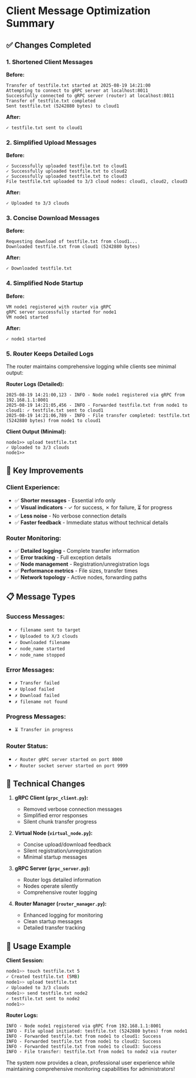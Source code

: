 # Client Message Optimization Summary

## ✅ **Changes Completed**

### 1. **Shortened Client Messages**
**Before:**
```
Transfer of testfile.txt started at 2025-08-19 14:21:00
Attempting to connect to gRPC server at localhost:8011
Successfully connected to gRPC server (router) at localhost:8011
Transfer of testfile.txt completed
Sent testfile.txt (5242880 bytes) to cloud1
```

**After:**
```
✓ testfile.txt sent to cloud1
```

### 2. **Simplified Upload Messages**
**Before:**
```
✓ Successfully uploaded testfile.txt to cloud1
✓ Successfully uploaded testfile.txt to cloud2  
✓ Successfully uploaded testfile.txt to cloud3
File testfile.txt uploaded to 3/3 cloud nodes: cloud1, cloud2, cloud3
```

**After:**
```
✓ Uploaded to 3/3 clouds
```

### 3. **Concise Download Messages**
**Before:**
```
Requesting download of testfile.txt from cloud1...
Downloaded testfile.txt from cloud1 (5242880 bytes)
```

**After:**
```
✓ Downloaded testfile.txt
```

### 4. **Simplified Node Startup**
**Before:**
```
VM node1 registered with router via gRPC
gRPC server successfully started for node1
VM node1 started
```

**After:**
```
✓ node1 started
```

### 5. **Router Keeps Detailed Logs**
The router maintains comprehensive logging while clients see minimal output:

**Router Logs (Detailed):**
```
2025-08-19 14:21:00,123 - INFO - Node node1 registered via gRPC from 192.168.1.1:8001
2025-08-19 14:21:05,456 - INFO - Forwarded testfile.txt from node1 to cloud1: ✓ testfile.txt sent to cloud1
2025-08-19 14:21:06,789 - INFO - File transfer completed: testfile.txt (5242880 bytes) from node1 to cloud1
```

**Client Output (Minimal):**
```
node1>> upload testfile.txt
✓ Uploaded to 3/3 clouds
node1>>
```

## 🎯 **Key Improvements**

### **Client Experience:**
- ✅ **Shorter messages** - Essential info only
- ✅ **Visual indicators** - ✓ for success, ✗ for failure, ⏳ for progress
- ✅ **Less noise** - No verbose connection details
- ✅ **Faster feedback** - Immediate status without technical details

### **Router Monitoring:**
- ✅ **Detailed logging** - Complete transfer information
- ✅ **Error tracking** - Full exception details
- ✅ **Node management** - Registration/unregistration logs
- ✅ **Performance metrics** - File sizes, transfer times
- ✅ **Network topology** - Active nodes, forwarding paths

## 📋 **Message Types**

### **Success Messages:**
- `✓ filename sent to target`
- `✓ Uploaded to X/3 clouds`
- `✓ Downloaded filename`
- `✓ node_name started`
- `✓ node_name stopped`

### **Error Messages:**
- `✗ Transfer failed`
- `✗ Upload failed`
- `✗ Download failed`
- `✗ filename not found`

### **Progress Messages:**
- `⏳ Transfer in progress`

### **Router Status:**
- `✓ Router gRPC server started on port 8000`
- `✓ Router socket server started on port 9999`

## 🔧 **Technical Changes**

1. **gRPC Client (`grpc_client.py`):**
   - Removed verbose connection messages
   - Simplified error responses
   - Silent chunk transfer progress

2. **Virtual Node (`virtual_node.py`):**
   - Concise upload/download feedback
   - Silent registration/unregistration
   - Minimal startup messages

3. **gRPC Server (`grpc_server.py`):**
   - Router logs detailed information
   - Nodes operate silently
   - Comprehensive router logging

4. **Router Manager (`router_manager.py`):**
   - Enhanced logging for monitoring
   - Clean startup messages
   - Detailed transfer tracking

## 🚀 **Usage Example**

**Client Session:**
```bash
node1>> touch testfile.txt 5
✓ Created testfile.txt (5MB)
node1>> upload testfile.txt
✓ Uploaded to 3/3 clouds
node1>> send testfile.txt node2
✓ testfile.txt sent to node2
node1>>
```

**Router Logs:**
```
INFO - Node node1 registered via gRPC from 192.168.1.1:8001
INFO - File upload initiated: testfile.txt (5242880 bytes) from node1
INFO - Forwarded testfile.txt from node1 to cloud1: Success
INFO - Forwarded testfile.txt from node1 to cloud2: Success  
INFO - Forwarded testfile.txt from node1 to cloud3: Success
INFO - File transfer: testfile.txt from node1 to node2 via router
```

The system now provides a clean, professional user experience while maintaining comprehensive monitoring capabilities for administrators!
